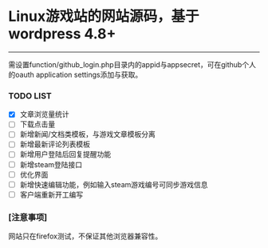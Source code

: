 # Linux游戏站的网站源码，基于wordpress 4.8+

------

需设置function/github_login.php目录内的appid与appsecret，可在github个人的oauth application settings添加与获取。

### TODO LIST

* [x] 文章浏览量统计
* [ ] 下载点击量
* [ ] 新增新闻/文档类模板，与游戏文章模板分离
* [ ] 新增最新评论列表模板
* [ ] 新增用户登陆后回复提醒功能
* [ ] 新增steam登陆接口
* [ ] 优化界面
* [ ] 新增快速编辑功能，例如输入steam游戏编号可同步游戏信息
* [ ] 客户端重新开工编写

### [注意事项]

网站只在firefox测试，不保证其他浏览器兼容性。
